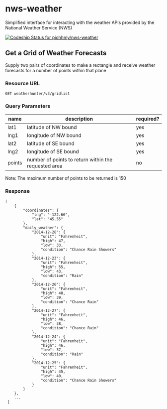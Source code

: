 nws-weather
===========

Simplified interface for interacting with the weather APIs provided by the 
National Weather Service (NWS)

[ ![Codeship Status for piohhmy/nws-weather](https://www.codeship.io/projects/826e75f0-4376-0131-40fb-22591c88ea21/status)](https://www.codeship.io/projects/10696)

## Get a Grid of Weather Forecasts
Supply two pairs of coordinates to make a rectangle and receive weather 
forecasts for a number of points within that plane

### Resource URL
```
GET weatherhunter/v3/gridlist
```

### Query Parameters
| name    | description  										 | required? |
|---------|------------------------------------------------------|-----------|
|  lat1   | latitude of NW bound								 | yes       | 
|  lng1   | longitude of NW bound 								 | yes       | 
|  lat2   | latitude of SE bound  								 | yes       |
|  lng2   | longitude of SE bound                                | yes       | 
|  points | number of points to return within the requested area | no        |

Note: The maximum number of points to be returned is 150


### Response
```
[
    {
        "coordinates": {
            "lng": "-122.66",
            "lat": "45.55"
        },
        "daily_weather": {
            "2014-12-28": {
                "unit": "Fahrenheit",
                "high": 47,
                "low": 33,
                "condition": "Chance Rain Showers"
            },
            "2014-12-23": {
                "unit": "Fahrenheit",
                "high": 55,
                "low": 43,
                "condition": "Rain"
            },
            "2014-12-26": {
                "unit": "Fahrenheit",
                "high": 48,
                "low": 39,
                "condition": "Chance Rain"
            },
            "2014-12-27": {
                "unit": "Fahrenheit",
                "high": 46,
                "low": 38,
                "condition": "Chance Rain"
            },
            "2014-12-24": {
                "unit": "Fahrenheit",
                "high": 46,
                "low": 37,
                "condition": "Rain"
            },
            "2014-12-25": {
                "unit": "Fahrenheit",
                "high": 45,
                "low": 40,
                "condition": "Chance Rain Showers"
            }
        }
    },
    ...
 ]
 ```

